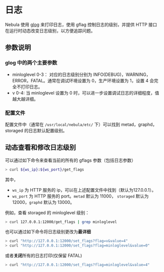 # 日志

Nebula 使用 [glog](https://github.com/google/glog) 来打印日志，使用 gflag 控制日志的级别，并提供 HTTP 接口在运行时动态改变日志级别，以方便追踪问题。

## 参数说明

### glog 中的两个主要参数

- minloglevel 0-3： 对应的日志级别分别为 INFO(DEBUG)，WARNING，ERROR，FATAL。通常在调试环境设置为 0，生产环境设置为 1，设置 4 会完全不打印日志。
- v 0-4: 当 minloglevel 设置为 0 时，可以进一步设置调试日志的详细程度，值越大越详细。

### 配置文件

配置文件中（通常在 `/usr/local/nebula/etc/` 下）可以找到 metad，graphd，storaged 的日志默认配置级别。

## 动态查看和修改日志级别

可以通过如下命令来查看当前的所有的 gflags 参数（包括日志参数）

```bash
> curl ${ws_ip}:${ws_port}/get_flags
```

其中，
- `ws_ip` 为 HTTP 服务的 ip，可以在上述配置文件中找到（默认为127.0.0.1）。
- `ws_port` 为 HTTP 服务的 port。`metad` 默认为 11000， `storaged` 默认为 12000，`graphd` 默认为 13000。

例如，查看 storaged 的 minloglevel 级别：

```bash
> curl 127.0.0.1:12000/get_flags | grep minloglevel
```

也可以通过如下命令将日志级别更改为**最详细**

```bash
> curl "http://127.0.0.1:12000/set_flags?flag=v&value=4"
> curl "http://127.0.0.1:12000/set_flags?flag=minloglevel&value=0"
```

或者**关闭**所有的日志打印(仅保留 FATAL)

```bash
> curl "http://127.0.0.1:12000/set_flags?flag=minloglevel&value=4"
```
